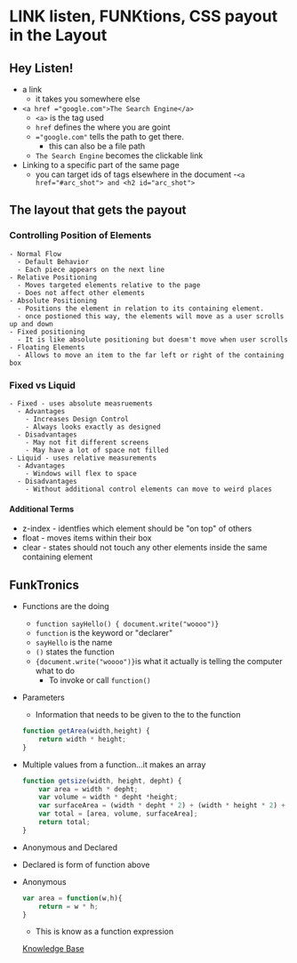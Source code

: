 # LINK listen, FUNKtions, CSS payout in the Layout

## Hey Listen!
- a link
  - it takes you somewhere else
- `<a href ="google.com">The Search Engine</a>`
  - `<a>` is the tag used
  - `href` defines the where you are goint
  - `="google.com"` tells the path to get there.
    - this can also be a file path
  - `The Search Engine` becomes the clickable link
- Linking to a specific part of the same page
    - you can target ids of tags elsewhere in the document
    -`<a href="#arc_shot"> and <h2 id="arc_shot">`

## The layout that gets the payout
### Controlling Position of Elements
    - Normal Flow
      - Default Behavior
      - Each piece appears on the next line 
    - Relative Positioning
      - Moves targeted elements relative to the page
      - Does not affect other elements
    - Absolute Positioning
      - Positions the element in relation to its containing element.
      - once postioned this way, the elements will move as a user scrolls up and down
    - Fixed positioning
      - It is like absolute positioning but doesm't move when user scrolls
    - Floating Elements
      - Allows to move an item to the far left or right of the containing box
### Fixed vs Liquid
    - Fixed - uses absolute measruements
      - Advantages
        - Increases Design Control
        - Always looks exactly as designed
      - Disadvantages
        - May not fit different screens
        - May have a lot of space not filled
    - Liquid - uses relative measurements
      - Advantages
        - Windows will flex to space
      - Disadvantages
        - Without additional control elements can move to weird places
#### Additional Terms
- z-index - identfies which element should be "on top" of others
- float - moves items within their box
- clear - states should not touch any other elements inside the same containing element

## FunkTronics
- Functions are the doing
  - `function sayHello() { document.write("woooo")}`
  - `function` is the keyword or "declarer"
  - `sayHello` is the name
  - `()` states the function 
  - `{document.write("woooo")}`is what it actually is telling the computer what to do
    - To invoke or call `function()`
- Parameters
  - Information that needs to be given to the to the function
  ``` js
  function getArea(width,height) {
      return width * height;  
  }
  ```
- Multiple values from a function...it makes an array
  ```js
  function getsize(width, height, depht) {
      var area = width * depht;
      var volume = width * depht *height;
      var surfaceArea = (width * depht * 2) + (width * height * 2) + (depht * height *2);
      var total = [area, volume, surfaceArea];
      return total;
  }
  ```
- Anonymous and Declared
 - Declared is form of function above
 - Anonymous
    ``` js
    var area = function(w,h){
        return = w * h;
    }
    ```
    - This is know as a function expression

    [Knowledge Base](README.md)


